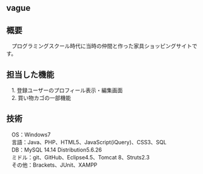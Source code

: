 ## vague

## 概要
　プログラミングスクール時代に当時の仲間と作った家具ショッピングサイトです。

## 担当した機能
　1. 登録ユーザーのプロフィール表示・編集画面  
　2. 買い物カゴの一部機能  

## 技術
　OS：Windows7  
　言語：Java、PHP、HTML5、JavaScript(iQuery)、CSS3、SQL  
　DB：MySQL 14.14 Distribution5.6.26  
　ミドル：git、GitHub、Eclipse4.5、Tomcat 8、Struts2.3  
　その他：Brackets、JUnit、XAMPP  
 
